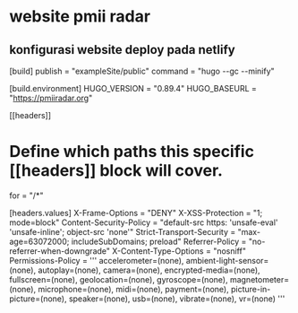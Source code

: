# website pmii radar

## konfigurasi website deploy pada netlify

[build]
  publish = "exampleSite/public"
  command = "hugo --gc --minify"
  
[build.environment]
  HUGO_VERSION = "0.89.4"
  HUGO_BASEURL = "https://pmiiradar.org"

[[headers]]
  # Define which paths this specific [[headers]] block will cover.
  for = "/*"

  [headers.values]
    X-Frame-Options = "DENY"
    X-XSS-Protection = "1; mode=block"
    Content-Security-Policy = "default-src https: 'unsafe-eval' 'unsafe-inline'; object-src 'none'"
    Strict-Transport-Security = "max-age=63072000; includeSubDomains; preload"
    Referrer-Policy = "no-referrer-when-downgrade"
    X-Content-Type-Options = "nosniff"
    Permissions-Policy = '''
            accelerometer=(none),
            ambient-light-sensor=(none),
            autoplay=(none),
            camera=(none),
            encrypted-media=(none),
            fullscreen=(none),
            geolocation=(none),
            gyroscope=(none),
            magnetometer=(none),
            microphone=(none),
            midi=(none),
            payment=(none),
            picture-in-picture=(none),
            speaker=(none),
            usb=(none),
            vibrate=(none),
            vr=(none)
        '''
